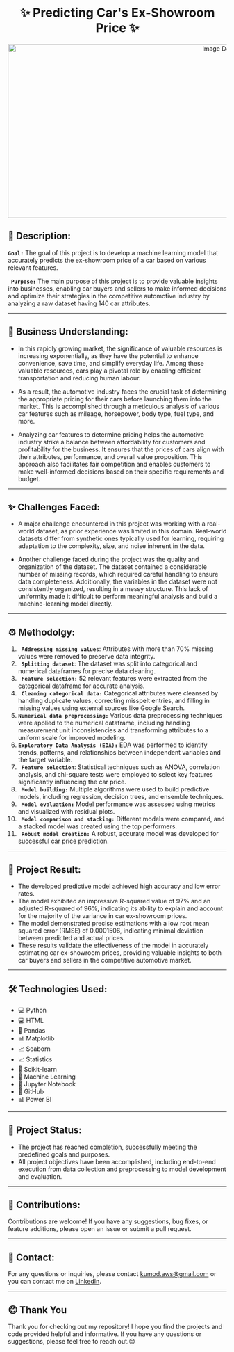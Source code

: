<div align="center">
  
# ✨ Predicting Car's Ex-Showroom Price ✨      
</div>
<p align="center">
  <img src="https://miro.medium.com/v2/resize:fit:1200/0*Y7SWB-YvdAfsAUYZ.png" alt="Image Description" width="1000" height="400">
</p>

<h2>📝 Description:</h2>


<b>`Goal:`</b> The goal of this project is to develop a machine learning model that accurately predicts the ex-showroom price of a car based on various relevant features.

<b>` Purpose:`</b> The main purpose of this project is to provide valuable insights into businesses, enabling car buyers and sellers to make informed decisions and optimize their strategies in the competitive automotive industry by analyzing a raw dataset having 140 car attributes.


----
<h2>🌟 Business Understanding:  </h2>

* In this rapidly growing market, the significance of valuable resources is increasing exponentially, as they have the potential to enhance convenience, save time, and simplify everyday life. Among these valuable resources, cars play a pivotal role by enabling efficient transportation and reducing human labour.

* As a result, the automotive industry faces the crucial task of determining the appropriate pricing for their cars before launching them into the market. This is accomplished through a meticulous analysis of various car features such as mileage, horsepower, body type, fuel type, and more.

* Analyzing car features to determine pricing helps the automotive industry strike a balance between affordability for customers and profitability for the business. It ensures that the prices of cars align with their attributes, performance, and overall value proposition. This approach also facilitates fair competition and enables customers to make well-informed decisions based on their specific requirements and budget.


----
<h2>✨ Challenges Faced:  </h2>

* A major challenge encountered in this project was working with a real-world dataset, as prior experience was limited in this domain. Real-world datasets differ from synthetic ones typically used for learning, requiring adaptation to the complexity, size, and noise inherent in the data.

* Another challenge faced during the project was the quality and organization of the dataset. The dataset contained a considerable number of missing records, which required careful handling to ensure data completeness. Additionally, the variables in the dataset were not consistently organized, resulting in a messy structure. This lack of uniformity made it difficult to perform meaningful analysis and build a machine-learning model directly.

---

<h2>⚙️ Methodolgy:  </h2>

1. <b>` Addressing missing values`</b>: Attributes with more than 70% missing values were removed to preserve data integrity.
2. <b>` Splitting dataset`</b>: The dataset was split into categorical and numerical dataframes for precise data cleaning.
3. <b>` Feature selection:`</b> 52 relevant features were extracted from the categorical dataframe for accurate analysis.
4. <b>` Cleaning categorical data:`</b> Categorical attributes were cleansed by handling duplicate values, correcting misspelt entries, and filling in missing values using external sources like Google Search.
5. <b>`Numerical data preprocessing:`</b> Various data preprocessing techniques were applied to the numerical dataframe, including handling measurement unit inconsistencies and transforming attributes to a uniform scale for improved modeling.
6. <b>`Exploratory Data Analysis (EDA):`</b> EDA was performed to identify trends, patterns, and relationships between independent variables and the target variable.
7. <b>` Feature selection`</b>: Statistical techniques such as ANOVA, correlation analysis, and chi-square tests were employed to select key features significantly influencing the car price.
8. <b>` Model building:`</b> Multiple algorithms were used to build predictive models, including regression, decision trees, and ensemble techniques.
9. <b>` Model evaluation:`</b> Model performance was assessed using metrics and visualized with residual plots.
10. <b>` Model comparison and stacking:`</b> Different models were compared, and a stacked model was created using the top performers.
11. <b>` Robust model creation:`</b> A robust, accurate model was developed for successful car price prediction.


----
<h2>🎯 Project Result:  </h2>

* The developed predictive model achieved high accuracy and low error rates.
* The model exhibited an impressive R-squared value of 97% and an adjusted R-squared of 96%, indicating its ability to explain and account for the majority of the variance in car ex-showroom prices.
* The model demonstrated precise estimations with a low root mean squared error (RMSE) of 0.0001506, indicating minimal deviation between predicted and actual prices.
* These results validate the effectiveness of the model in accurately estimating car ex-showroom prices, providing valuable insights to both car buyers and sellers in the competitive automotive market.

---

<h2>🛠️ Technologies Used:  </h2>
<ul>
  <li>💻 Python</li>
  <li>💻 HTML</li>
  <li>🐼 Pandas</li>
  <li>📊 Matplotlib</li>
  <li>📈 Seaborn</li>
  <li>📈 Statistics</li>
  <li>🤖 Scikit-learn</li>
  <li>🧠 Machine Learning</li>
  <li>📓 Jupyter Notebook</li>
  <li>🔗 GitHub</li>
  <li>📊 Power BI</li>
</ul>


----

<h2>🏁 Project Status: </h2>

* The project has reached completion, successfully meeting the predefined goals and purposes.
* All project objectives have been accomplished, including end-to-end execution from data collection and preprocessing to model development and evaluation.

----


## 👥 Contributions:

Contributions are welcome! If you have any suggestions, bug fixes, or feature additions, please open an issue or submit a pull request.

---

## 📧 Contact:

For any questions or inquiries, please contact [kumod.aws@gmail.com](mailto:kumod.aws@gmail.com) or you can contact me on [LinkedIn](https://www.linkedin.com/in/kumod-sharma/).

---

<h2>😊 Thank You</h2>

<p>Thank you for checking out my repository! I hope you find the projects and code provided helpful and informative. If you have any questions or suggestions, please feel free to reach out.😊</p>
